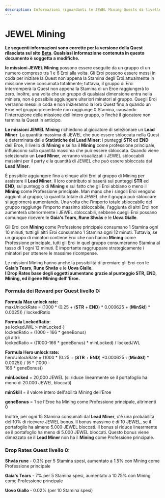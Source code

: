 ```yaml
---
description: Informazioni riguardanti le JEWEL Mining Quests di livello 0
---
```


# JEWEL Mining

**Le seguenti informazioni sono corrette per la versione della Quest rilasciata sul sito** [**Beta**](https://beta.defikingdoms.com/#/)**. Qualsiasi informazione contenuta in questo documento è soggetta a modifiche.**

**le missioni JEWEL Mining** possono essere eseguite da un gruppo di un numero compreso tra 1 e 6 Eroi alla volta. Gli Eroi possono essere messi in coda per iniziare la Quest non appena la Stamina degli Eroi attualmente in missione viene consumata totalmente; tuttavia, il gruppo di Eroi interromperà la Quest non appena la Stamina di un Eroe raggiungerà lo zero. Inoltre, una volta che un gruppo di qualsiasi dimensione entra nella miniera, non è possibile aggiungere ulteriori minatori al gruppo. Quegli Eroi verranno messi in coda e non inizieranno la loro Quest fino a quando un Eroe nel gruppo precedente non raggiunge 0 Stamina, causando l'interruzione della missione dell'intero gruppo, o finché il giocatore non termina la Quest in anticipo.

**Le missioni JEWEL Mining** richiedono al giocatore di selezionare un **Lead Miner**. La quantità massima di JEWEL che può essere sbloccata nella Quest è determinata dalle **Statistiche del Lead Miner**: i punteggi **STR** ed **END** dell'Eroe, il livello di **Mining** e se ha il **Mining** come professione principale, influiscono sulla quantità massima che può essere sbloccata. Quando viene selezionato un **Lead Miner**, verranno visualizzati i ​​JEWEL sbloccabili massimi per il party e la quantità di JEWEL che può essere sbloccata dal **Lead Miner**.

È possibile aggiungere fino a cinque altri Eroi al gruppo di Mining per assistere il **Lead Miner**. Il loro contributo si baserà sui punteggi **STR** ed **END**, sul punteggio di **Mining** e sul fatto che gli Eroi abbiano o meno il **Mining** come Professione principale. Man mano che i singoli Eroi vengono aggiunti al gruppo, la quantità totale di JEWEL che il gruppo può sbloccare si aggiornerà aumentando. Una volta che l'importo totale sbloccabile del gruppo raggiunge l'importo massimo sbloccabile, l'aggiunta di altri Eroi non aumenterà ulteriormente i JEWEL sbloccabili, sebbene quegli Eroi possano comunque ricevere le **Gaia's Tears, Rune Shvās** e le **Uova Gialle**.

Gli Eroi con **Mining** come Professione principale consumano 1 Stamina ogni 10 minuti, tutti gli altri Eroi consumano 1 Stamina ogni 12 minuti. Tuttavia, se un gruppo di minatori contiene Eroi che non hanno **Mining** come Professione principale, tutti gli Eroi in quel gruppo consumeranno Stamina al tasso di 1 ogni 12 minuti. È importante raggruppare strategicamente i minatori per ottenere le massime ricompense.

Le missioni Mining hanno anche la possibilità di premiare gli Eroi con le **Gaia's Tears**, **Rune Shvās** e le **Uova Gialle**.\
**I Drop Rates base degli oggetti aumentano grazie al punteggio STR, END, Mining, ed il gene Mining dell''Eroe.**

### **Formula dei Reward per Quest livello 0:**

**Formula Max unlock rate:**\
maxUnlockRate = (1000 \* (0.25 + (**STR** + **END**) \* 0.000625 + (**MinSkl**) \* 0.0025)) / lockedRatio

**Formula LockedRatio:**\
se lockedJWL > minLocked {\
lockedRatio = (1000 - 166 \* geneBonus)\
gli altri:\
lockedRatio = ((1000-166 \* geneBonus) \* minLocked) / lockedJWL

**Formula Hero unlock rate:**\
heroUnlockRate = (1000 \* (0.25 + (**STR** + **END**) \*0.000625 +(**MinSkl**) \* 0.0025)) / (6 \* (1000 -\
166 \* geneBonus))

**minLocked** = 20,000 JEWEL (si riduce linearmente se il portafoglio ha meno di 20.000 JEWEL bloccati)

**minSkill** = il valore intero dell'abilità Mining dell'Eroe

**geneBonus** = 1 se l'Eroe ha Mining come Professione principale, altrimenti 0

Inoltre, per ogni 15 Stamina consumati dal **Lead Miner**, c'è una probabilità del 10% di ricevere JEWEL bonus. Il bonus massimo è di 10 JEWEL, se il portafoglio ha almeno 5.000 JEWEL bloccati. Il bonus si riduce linearmente se il portafoglio ha meno di 5.000 JEWEL bloccati. Questo bonus viene dimezzato se il **Lead Miner** non ha il **Mining** come Professione principale.

### **Drop Rates Quest livello 0:**

**Shvās rune** - 0.3% per 5 Stamina spesi, aumentato a 1.5% con Mining come Professione principale

**Gaia's Tears** - 7% per 5 Stamina spesi, aumentato a 10.75% con Mining come Professione principale

**Uovo Giallo** - 0.02% (per 10 Stamina spesi)
